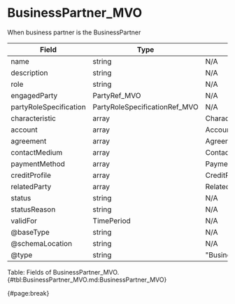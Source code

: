 <!--
    ATTENTION: This file was generated via gradle!
               Do NOT manually edit this file! Any such changes will be overwritten!
-->

# BusinessPartner_MVO

When business partner is the BusinessPartner 

| Field | Type | Format | Required |
| ------- | ------- | ------- | --- |
| name | string | N/A | Yes |
| description | string | N/A | No |
| role | string | N/A | No |
| engagedParty | PartyRef_MVO | N/A | Yes |
| partyRoleSpecification | PartyRoleSpecificationRef_MVO | N/A | No |
| characteristic | array | Characteristic_MVO | No |
| account | array | AccountRef_MVO | No |
| agreement | array | AgreementRef_MVO | No |
| contactMedium | array | ContactMedium_MVO | No |
| paymentMethod | array | PaymentMethodRef_MVO | No |
| creditProfile | array | CreditProfile_MVO | No |
| relatedParty | array | RelatedPartyOrPartyRole_MVO | No |
| status | string | N/A | No |
| statusReason | string | N/A | No |
| validFor | TimePeriod | N/A | No |
| @baseType | string | N/A | No |
| @schemaLocation | string | N/A | No |
| @type | string | "BusinessPartner" | Yes |

Table: Fields of BusinessPartner_MVO. {#tbl:BusinessPartner_MVO.md:BusinessPartner_MVO}

{#page:break}

